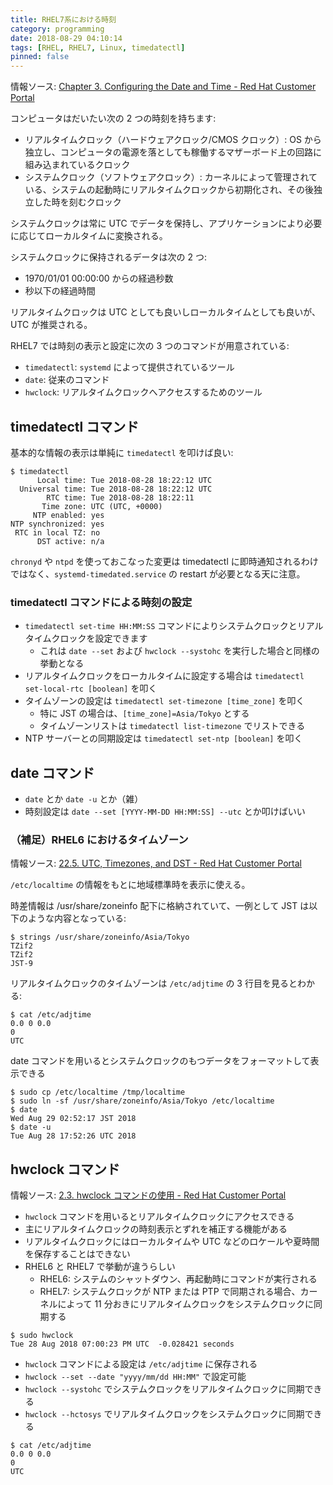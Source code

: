 ```yaml
---
title: RHEL7系における時刻
category: programming
date: 2018-08-29 04:10:14
tags: [RHEL, RHEL7, Linux, timedatectl]
pinned: false
---
```


情報ソース: [Chapter 3. Configuring the Date and Time - Red Hat Customer Portal](https://access.redhat.com/documentation/en-us/red_hat_enterprise_linux/7/html/system_administrators_guide/chap-configuring_the_date_and_time)

コンピュータはだいたい次の 2 つの時刻を持ちます:

- リアルタイムクロック（ハードウェアクロック/CMOS クロック）: OS から独立し、コンピュータの電源を落としても稼働するマザーボード上の回路に組み込まれているクロック
- システムクロック（ソフトウェアクロック）: カーネルによって管理されている、システムの起動時にリアルタイムクロックから初期化され、その後独立した時を刻むクロック

システムクロックは常に UTC でデータを保持し、アプリケーションにより必要に応じてローカルタイムに変換される。

システムクロックに保持されるデータは次の 2 つ:

- 1970/01/01 00:00:00 からの経過秒数
- 秒以下の経過時間

リアルタイムクロックは UTC としても良いしローカルタイムとしても良いが、UTC が推奨される。

RHEL7 では時刻の表示と設定に次の 3 つのコマンドが用意されている:

- `timedatectl`: `systemd` によって提供されているツール
- `date`: 従来のコマンド
- `hwclock`: リアルタイムクロックへアクセスするためのツール

## timedatectl コマンド

基本的な情報の表示は単純に `timedatectl` を叩けば良い:

```
$ timedatectl
      Local time: Tue 2018-08-28 18:22:12 UTC
  Universal time: Tue 2018-08-28 18:22:12 UTC
        RTC time: Tue 2018-08-28 18:22:11
       Time zone: UTC (UTC, +0000)
     NTP enabled: yes
NTP synchronized: yes
 RTC in local TZ: no
      DST active: n/a
```

`chronyd` や `ntpd` を使っておこなった変更は timedatectl に即時通知されるわけではなく、`systemd-timedated.service` の restart が必要となる天に注意。

### timedatectl コマンドによる時刻の設定

- `timedatectl set-time HH:MM:SS` コマンドによりシステムクロックとリアルタイムクロックを設定できます
  - これは `date --set` および `hwclock --systohc` を実行した場合と同様の挙動となる
- リアルタイムクロックをローカルタイムに設定する場合は `timedatectl set-local-rtc [boolean]` を叩く
- タイムゾーンの設定は `timedatectl set-timezone [time_zone]` を叩く
  - 特に JST の場合は、`[time_zone]=Asia/Tokyo` とする
  - タイムゾーンリストは `timedatectl list-timezone` でリストできる
- NTP サーバーとの同期設定は `timedatectl set-ntp [boolean]` を叩く

## date コマンド

- `date` とか `date -u` とか（雑）
- 時刻設定は `date --set [YYYY-MM-DD HH:MM:SS] --utc` とか叩けばいい

### （補足）RHEL6 におけるタイムゾーン

情報ソース: [22.5. UTC, Timezones, and DST - Red Hat Customer Portal](https://access.redhat.com/documentation/en-us/red_hat_enterprise_linux/6/html/deployment_guide/s1-utc_timezones_and_dst)

`/etc/localtime` の情報をもとに地域標準時を表示に使える。

時差情報は /usr/share/zoneinfo 配下に格納されていて、一例として JST は以下のような内容となっている:

```
$ strings /usr/share/zoneinfo/Asia/Tokyo
TZif2
TZif2
JST-9
```

リアルタイムクロックのタイムゾーンは `/etc/adjtime` の 3 行目を見るとわかる:

```
$ cat /etc/adjtime
0.0 0 0.0
0
UTC
```

date コマンドを用いるとシステムクロックのもつデータをフォーマットして表示できる

```
$ sudo cp /etc/localtime /tmp/localtime
$ sudo ln -sf /usr/share/zoneinfo/Asia/Tokyo /etc/localtime
$ date
Wed Aug 29 02:52:17 JST 2018
$ date -u
Tue Aug 28 17:52:26 UTC 2018
```

## hwclock コマンド

情報ソース: [2.3. hwclock コマンドの使用 - Red Hat Customer Portal](https://access.redhat.com/documentation/ja-jp/red_hat_enterprise_linux/7/html/system_administrators_guide/sect-configuring_the_date_and_time-hwclock)

- `hwclock` コマンドを用いるとリアルタイムクロックにアクセスできる
- 主にリアルタイムクロックの時刻表示とずれを補正する機能がある
- リアルタイムクロックにはローカルタイムや UTC などのロケールや夏時間を保存することはできない
- RHEL6 と RHEL7 で挙動が違うらしい
  - RHEL6: システムのシャットダウン、再起動時にコマンドが実行される
  - RHEL7: システムクロックが NTP または PTP で同期される場合、カーネルによって 11 分おきにリアルタイムクロックをシステムクロックに同期する

```
$ sudo hwclock
Tue 28 Aug 2018 07:00:23 PM UTC  -0.028421 seconds
```

- `hwclock` コマンドによる設定は `/etc/adjtime` に保存される
- `hwclock --set --date "yyyy/mm/dd HH:MM"` で設定可能
- `hwclock --systohc` でシステムクロックをリアルタイムクロックに同期できる
- `hwclock --hctosys` でリアルタイムクロックをシステムクロックに同期できる

```
$ cat /etc/adjtime
0.0 0 0.0
0
UTC
```
